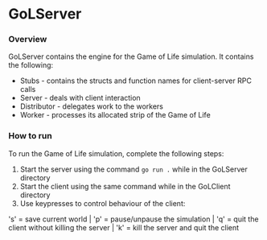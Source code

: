 # GoLServer

### Overview

GoLServer contains the engine for the Game of Life simulation. It contains the following:
* Stubs - contains the structs and function names for client-server RPC calls
* Server - deals with client interaction
* Distributor - delegates work to the workers
* Worker - processes its allocated strip of the Game of Life

### How to run

To run the Game of Life simulation, complete the following steps:

1. Start the server using the command `go run .` while in the GoLServer directory
1. Start the client using the same command while in the GoLClient directory
1. Use keypresses to control behaviour of the client:

's' = save current world 
| 'p' = pause/unpause the simulation
| 'q' = quit the client without killing the server
| 'k' = kill the server and quit the client
